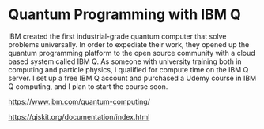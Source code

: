 # Quantum Programming with IBM Q

IBM created the first industrial-grade quantum computer that solve problems universally. In order to expediate their work, they opened up the quantum programming platform
to the open source community with a cloud based system called IBM Q. As someone with university training both in computing and particle physics, I qualified for compute time
on the IBM Q server. I set up a free IBM Q account and purchased a Udemy course in IBM Q computing, and I plan to start the course soon.

https://www.ibm.com/quantum-computing/

https://qiskit.org/documentation/index.html




